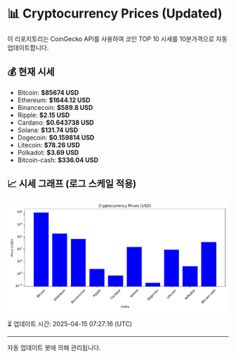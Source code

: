 
# 📊 Cryptocurrency Prices (Updated)

이 리포지토리는 CoinGecko API를 사용하여 코인 TOP 10 시세를 10분가격으로 자동 업데이트합니다.

## 💰 현재 시세
- Bitcoin: **$85674 USD**
- Ethereum: **$1644.12 USD**
- Binancecoin: **$589.8 USD**
- Ripple: **$2.15 USD**
- Cardano: **$0.643738 USD**
- Solana: **$131.74 USD**
- Dogecoin: **$0.159814 USD**
- Litecoin: **$78.26 USD**
- Polkadot: **$3.69 USD**
- Bitcoin-cash: **$336.04 USD**

## 📈 시세 그래프 (로그 스케일 적용)
![Crypto Prices](crypto_prices.png)

⏳ 업데이트 시간: 2025-04-15 07:27:16 (UTC)

---
자동 업데이트 봇에 의해 관리됩니다.
